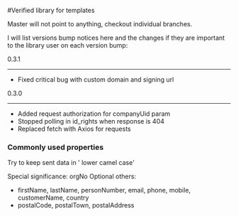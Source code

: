 #Verified library for templates

Master will not point to anything, checkout individual branches.

I will list versions bump notices here and the changes if they are important to the library user on each version bump:

0.3.1
______________________________________
- Fixed critical bug with custom domain and signing url


0.3.0
______________________________________
- Added request authorization for companyUid param
- Stopped polling in id_rights when response is 404
- Replaced fetch with Axios for requests


### Commonly used properties

Try to keep sent data in ' lower camel case'

Special significance: orgNo
Optional others:

- firstName, lastName, personNumber, email, phone, mobile, customerName, country
- postalCode, postalTown, postalAddress

